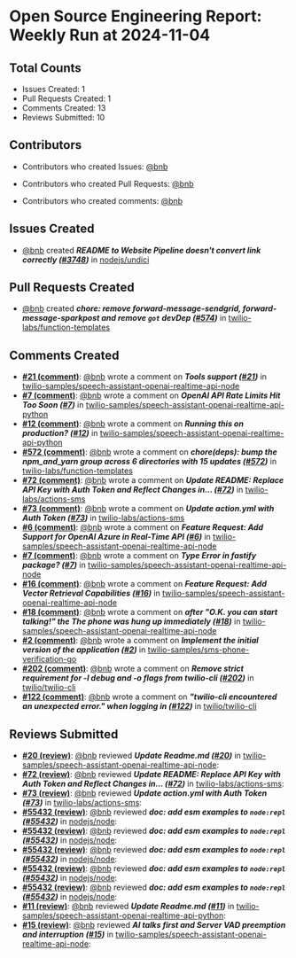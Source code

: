 # Open Source Engineering Report: Weekly Run at 2024-11-04

## Total Counts

* Issues Created: 1
* Pull Requests Created: 1
* Comments Created: 13
* Reviews Submitted: 10

## Contributors

* Contributors who created Issues: [@bnb](https://github.com/bnb)

* Contributors who created Pull Requests: [@bnb](https://github.com/bnb)

* Contributors who created comments: [@bnb](https://github.com/bnb)

## Issues Created

* [@bnb](https://github.com/bnb) created _**README to Website Pipeline doesn't convert link correctly ([#3748](https://github.com/nodejs/undici/issues/3748))**_ in [nodejs/undici](https://github.com/nodejs/undici)

## Pull Requests Created

* [@bnb](https://github.com/bnb) created _**chore: remove forward-message-sendgrid, forward-message-sparkpost and remove `got` devDep ([#574](https://github.com/twilio-labs/function-templates/pull/574))**_ in [twilio-labs/function-templates](https://github.com/twilio-labs/function-templates)

## Comments Created

* **[#21 (comment)](https://github.com/twilio-samples/speech-assistant-openai-realtime-api-node/issues/21#issuecomment-2436061093)**: [@bnb](https://github.com/bnb) wrote a comment on _**Tools support ([#21](https://github.com/twilio-samples/speech-assistant-openai-realtime-api-node/issues/21))**_ in [twilio-samples/speech-assistant-openai-realtime-api-node](https://github.com/twilio-samples/speech-assistant-openai-realtime-api-node)
* **[#7 (comment)](https://github.com/twilio-samples/speech-assistant-openai-realtime-api-python/issues/7#issuecomment-2436051381)**: [@bnb](https://github.com/bnb) wrote a comment on _**OpenAI API Rate Limits Hit Too Soon ([#7](https://github.com/twilio-samples/speech-assistant-openai-realtime-api-python/issues/7))**_ in [twilio-samples/speech-assistant-openai-realtime-api-python](https://github.com/twilio-samples/speech-assistant-openai-realtime-api-python)
* **[#12 (comment)](https://github.com/twilio-samples/speech-assistant-openai-realtime-api-python/issues/12#issuecomment-2436047646)**: [@bnb](https://github.com/bnb) wrote a comment on _**Running this on production? ([#12](https://github.com/twilio-samples/speech-assistant-openai-realtime-api-python/issues/12))**_ in [twilio-samples/speech-assistant-openai-realtime-api-python](https://github.com/twilio-samples/speech-assistant-openai-realtime-api-python)
* **[#572 (comment)](https://github.com/twilio-labs/function-templates/pull/572#issuecomment-2436037782)**: [@bnb](https://github.com/bnb) wrote a comment on _**chore(deps): bump the npm_and_yarn group across 6 directories with 15 updates ([#572](https://github.com/twilio-labs/function-templates/pull/572))**_ in [twilio-labs/function-templates](https://github.com/twilio-labs/function-templates)
* **[#72 (comment)](https://github.com/twilio-labs/actions-sms/pull/72#issuecomment-2433532373)**: [@bnb](https://github.com/bnb) wrote a comment on _**Update README: Replace API Key with Auth Token and Reflect Changes in… ([#72](https://github.com/twilio-labs/actions-sms/pull/72))**_ in [twilio-labs/actions-sms](https://github.com/twilio-labs/actions-sms)
* **[#73 (comment)](https://github.com/twilio-labs/actions-sms/pull/73#issuecomment-2433532042)**: [@bnb](https://github.com/bnb) wrote a comment on _**Update action.yml with Auth Token ([#73](https://github.com/twilio-labs/actions-sms/pull/73))**_ in [twilio-labs/actions-sms](https://github.com/twilio-labs/actions-sms)
* **[#6 (comment)](https://github.com/twilio-samples/speech-assistant-openai-realtime-api-node/issues/6#issuecomment-2417769315)**: [@bnb](https://github.com/bnb) wrote a comment on _**Feature Request: Add Support for OpenAI Azure in Real-Time API ([#6](https://github.com/twilio-samples/speech-assistant-openai-realtime-api-node/issues/6))**_ in [twilio-samples/speech-assistant-openai-realtime-api-node](https://github.com/twilio-samples/speech-assistant-openai-realtime-api-node)
* **[#7 (comment)](https://github.com/twilio-samples/speech-assistant-openai-realtime-api-node/issues/7#issuecomment-2417767894)**: [@bnb](https://github.com/bnb) wrote a comment on _**Type Error in fastify package? ([#7](https://github.com/twilio-samples/speech-assistant-openai-realtime-api-node/issues/7))**_ in [twilio-samples/speech-assistant-openai-realtime-api-node](https://github.com/twilio-samples/speech-assistant-openai-realtime-api-node)
* **[#16 (comment)](https://github.com/twilio-samples/speech-assistant-openai-realtime-api-node/issues/16#issuecomment-2417765583)**: [@bnb](https://github.com/bnb) wrote a comment on _**Feature Request: Add Vector Retrieval Capabilities ([#16](https://github.com/twilio-samples/speech-assistant-openai-realtime-api-node/issues/16))**_ in [twilio-samples/speech-assistant-openai-realtime-api-node](https://github.com/twilio-samples/speech-assistant-openai-realtime-api-node)
* **[#18 (comment)](https://github.com/twilio-samples/speech-assistant-openai-realtime-api-node/issues/18#issuecomment-2417763041)**: [@bnb](https://github.com/bnb) wrote a comment on _**after "O.K. you can start talking!" the The phone was hung up immediately ([#18](https://github.com/twilio-samples/speech-assistant-openai-realtime-api-node/issues/18))**_ in [twilio-samples/speech-assistant-openai-realtime-api-node](https://github.com/twilio-samples/speech-assistant-openai-realtime-api-node)
* **[#2 (comment)](https://github.com/twilio-samples/sms-phone-verification-go/pull/2#issuecomment-2417749267)**: [@bnb](https://github.com/bnb) wrote a comment on _**Implement the initial version of the application ([#2](https://github.com/twilio-samples/sms-phone-verification-go/pull/2))**_ in [twilio-samples/sms-phone-verification-go](https://github.com/twilio-samples/sms-phone-verification-go)
* **[#202 (comment)](https://github.com/twilio/twilio-cli/issues/202#issuecomment-2414054543)**: [@bnb](https://github.com/bnb) wrote a comment on _**Remove strict requirement for -l debug and -o flags from twilio-cli ([#202](https://github.com/twilio/twilio-cli/issues/202))**_ in [twilio/twilio-cli](https://github.com/twilio/twilio-cli)
* **[#122 (comment)](https://github.com/twilio/twilio-cli/issues/122#issuecomment-2414039871)**: [@bnb](https://github.com/bnb) wrote a comment on _**"twilio-cli encountered an unexpected error." when logging in ([#122](https://github.com/twilio/twilio-cli/issues/122))**_ in [twilio/twilio-cli](https://github.com/twilio/twilio-cli)

## Reviews Submitted

* **[#20 (review)](https://github.com/twilio-samples/speech-assistant-openai-realtime-api-node/pull/20#pullrequestreview-2393422265)**: [@bnb](https://github.com/bnb) reviewed _**Update Readme.md ([#20](https://github.com/twilio-samples/speech-assistant-openai-realtime-api-node/pull/20))**_ in [twilio-samples/speech-assistant-openai-realtime-api-node](https://github.com/twilio-samples/speech-assistant-openai-realtime-api-node): 
* **[#72 (review)](https://github.com/twilio-labs/actions-sms/pull/72#pullrequestreview-2390722672)**: [@bnb](https://github.com/bnb) reviewed _**Update README: Replace API Key with Auth Token and Reflect Changes in… ([#72](https://github.com/twilio-labs/actions-sms/pull/72))**_ in [twilio-labs/actions-sms](https://github.com/twilio-labs/actions-sms): 
* **[#73 (review)](https://github.com/twilio-labs/actions-sms/pull/73#pullrequestreview-2390722339)**: [@bnb](https://github.com/bnb) reviewed _**Update action.yml with Auth Token ([#73](https://github.com/twilio-labs/actions-sms/pull/73))**_ in [twilio-labs/actions-sms](https://github.com/twilio-labs/actions-sms): 
* **[#55432 (review)](https://github.com/nodejs/node/pull/55432#pullrequestreview-2376214860)**: [@bnb](https://github.com/bnb) reviewed _**doc: add esm examples to `node:repl` ([#55432](https://github.com/nodejs/node/pull/55432))**_ in [nodejs/node](https://github.com/nodejs/node): 
* **[#55432 (review)](https://github.com/nodejs/node/pull/55432#pullrequestreview-2376214860)**: [@bnb](https://github.com/bnb) reviewed _**doc: add esm examples to `node:repl` ([#55432](https://github.com/nodejs/node/pull/55432))**_ in [nodejs/node](https://github.com/nodejs/node): 
* **[#55432 (review)](https://github.com/nodejs/node/pull/55432#pullrequestreview-2376208372)**: [@bnb](https://github.com/bnb) reviewed _**doc: add esm examples to `node:repl` ([#55432](https://github.com/nodejs/node/pull/55432))**_ in [nodejs/node](https://github.com/nodejs/node): 
* **[#55432 (review)](https://github.com/nodejs/node/pull/55432#pullrequestreview-2376203460)**: [@bnb](https://github.com/bnb) reviewed _**doc: add esm examples to `node:repl` ([#55432](https://github.com/nodejs/node/pull/55432))**_ in [nodejs/node](https://github.com/nodejs/node): 
* **[#55432 (review)](https://github.com/nodejs/node/pull/55432#pullrequestreview-2376194518)**: [@bnb](https://github.com/bnb) reviewed _**doc: add esm examples to `node:repl` ([#55432](https://github.com/nodejs/node/pull/55432))**_ in [nodejs/node](https://github.com/nodejs/node): 
* **[#11 (review)](https://github.com/twilio-samples/speech-assistant-openai-realtime-api-python/pull/11#pullrequestreview-2373470900)**: [@bnb](https://github.com/bnb) reviewed _**Update Readme.md ([#11](https://github.com/twilio-samples/speech-assistant-openai-realtime-api-python/pull/11))**_ in [twilio-samples/speech-assistant-openai-realtime-api-python](https://github.com/twilio-samples/speech-assistant-openai-realtime-api-python): 
* **[#15 (review)](https://github.com/twilio-samples/speech-assistant-openai-realtime-api-node/pull/15#pullrequestreview-2373468918)**: [@bnb](https://github.com/bnb) reviewed _**AI talks first and Server VAD preemption and interruption ([#15](https://github.com/twilio-samples/speech-assistant-openai-realtime-api-node/pull/15))**_ in [twilio-samples/speech-assistant-openai-realtime-api-node](https://github.com/twilio-samples/speech-assistant-openai-realtime-api-node): 